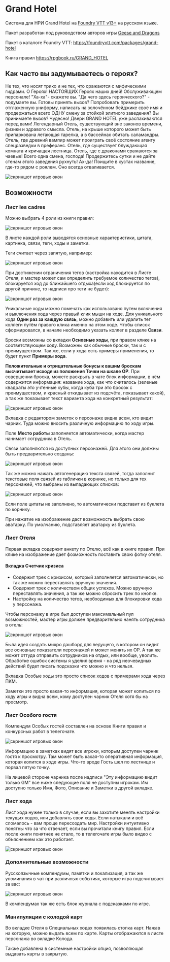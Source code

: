 # Grand Hotel

Система для НРИ Grand Hotel на [Foundry VTT v13+](https://foundryvtt.com/ "Что ещё за фаундри такой?") на русском языке. 

Пакет разработан под руководством авторов игры [Geese and Dragons](https://t.me/GrandLaHotel)

Пакет в каталоге Foundry VTT: https://foundryvtt.com/packages/grand-hotel

Книга правил https://rpgbook.ru/GRAND_HOTEL

## Как часто вы задумываетесь о героях?

Не тех, что носят трико и не тех, что сражаются с мифическими гидрами.  О Героях! НАСТОЯЩИХ Героях наших дней! Обслуживающем персонале! "Ха-ха"- скажете вы. "Да чего здесь героического?" -  подумаете вы.  Готовы принять вызов? Попробовать примерить отглаженную униформу, написать на золочённом бейджике своё имя и продержаться всего ОДНУ смену за стойкой элитного заведения? Вы принимаете вызов? Чудесно! Двери GRAND HOTEL уже распахиваются перед вами! Легендарный Отель, существующий вне законов времени, физики и здравого смысла. Отель, на крыше которого может быть припаркована летающая тарелка, а в бассейнах обитать саламандры. Отель, где древний вампир может проиграть своё состояние агенту спецразведки в преферанс.  Отель,  где существует блуждающая комната и кричащая лестница.  Отель,  где с драконами сражаются за чаевые! Всего одна смена,  господа! Продержитесь сутки и не дайте стенам этого заведения рухнуть! Ах-да! Поищите в кустах название,  где-то рядом с роялем. Оно всегда отваливается. 

![скриншот игровых окон](docs/screen.png "Внешний вид")

## Возможности

### Лист les cadres

Можно выбрать 4 роли из книги правил:

![скриншот игровых окон](docs/roles.png "Буклеты")

В листе каждой роли выводятся основные характеристики, цитата, картинка, связи, теги, ходы и заметки. 

Теги считает через запятую, например: 

![скриншот игровых окон](docs/tags.png "Теги")

При достижении ограничения тегов (настройка находится в Листе Отеля, и мастер может сам определить требуемое количество тегов), блокируется ход до ближайшего отдыха(если ход блокируется по другой причине, то надписи про теги не будет):

![скриншот игровых окон](docs/tags_2.png "Теги") 

Уникальные ходы можно помечать как использовано путем включения и выключения хода через правый клик мыши на ходе. Для уникального хода **Один раз за каждую связь**, можно добавить или удалить тег коллеги путём правого клика именно на этом ходе. Чтобы список сформировался, в начале необходимо указать коллег в разделе **Связи**.

Броски возможны со вкладки **Основные ходы**, при правом клике на соответствующем ходу. Возможны как обычные броски, так и с преимуществом. Так же, если у хода есть примеры применения, то будет пункт **Примеры хода**. 

**Положительные и отрицательные бонусы к вашим броскам высчитывает исходя из положения Точки на шкале ОР**. При совершении броска, можете раскрыть в чате блок информации, в нём содержится информация: название хода, как что считалось (зеленые квадраты это учтенные кубы, когда куба три это бросок с преимуществом, и красный откидывает из подсчёта, показывает какой), а так же показывает текст варианта хода на конкретный результат: 

![скриншот игровых окон](docs/rolls.png "Бросок") 

Вкладка с редактором заметок о персонаже видна всем, кто видит чарник. Туда можно вносить различную информацию по ходу игры. 

Поле **Место работы** заполняется автоматически, когда мастер нанимает сотрудника в Отель. 

Связи заполняются из доступных персонажей. Для этого они должны быть предварительно созданы: 

![скриншот игровых окон](docs/rels.png "Связи") 

Так же можно нажать автогенерацию текста связей, тогда заполнит текстовые поля связей из таблички в корнике, но только для тех персонажей, что выбраны из выпадающих списков:

![скриншот игровых окон](docs/rels_2.png "Генератор связей") 

Если поле цитаты не заполнено, то автоматически подставит из буклета по корнику. 

При нажатие на изображение даст возможность выбрать свою аватарку. По умолчанию, подставляет аватарку из буклета. 


### Лист Отеля 

Первая вкладка содержит анкету по Отелю, всё как в книге правил. При клике на изображение дает фозможность поставить свою фотку отеля.

#### Вкладка Счетчик кризиса 
- Cодержит трек с кризисом, который заполняется автоматически, но так же можно переставлять вручную значения. 
- Содержит трек с количеством общих успехов. Можно вручную переставлять значения, а так же можно сбросить трек по кнопке. 
- Настройку на количество тегов, необходимых для блокировки хода у персонажа. 

Чтобы персонажу в игре был доступен максимальный пул возможностей, мастер игры должен предварительно нанять сотрудника в отель:

![скриншот игровых окон](docs/le.png "Сотрудники отеля") 

Была идея создать микро дашборд для ведущего, в котором он видит все основные показатели персонажей и может менять их ОР. А так же может оттуда отправить сотрудников на отдых, или вообще, уволить. Обработке ошибок системы я уделил время - на ряд неочевидных действий будет писать подсказки что можно и что нельзя.

Вкладка Особые ходы это просто список ходов с примерами хода через ПКМ. 

Заметки это просто какая-то информация, которая может копиться по ходу игры и видна всем, кому доступен чарник Отеля хотя бы на просмотр.


### Лист Особого гостя

Компендум Особых гостей составлен на основе Книги правил и конкурсных работ в телегочате. 

![скриншот игровых окон](docs/guests.png "Особые гости") 

Информацию в заметках видят все игроки, которым доступен чарник гостя к просмотру. Там может быть какая-то оперативная информация, которая копится в ходе игры. Что-то вроде Гость шел по лестнице и порвал пятую точку. 

На лицевой стороне чарника после надписи "Эту информацию видит только GM" все ниже следующие поля не доступны игрокам. Им доступно только Имя, Фото, Описание и Заметки в другой вкладке.

### Лист хода
Лист хода нужен только в случае, если вы захотите менять настройки текущих ходов, или добавлять свои ходы. Если натыкали и всё сломалось - вам проще пересоздать мир. Настройки интуитивно понятны что за что отвечает, если вы прочитали книгу правил. Если после книги понятнее не стало, то в телегочате игры было видео с объяснением как это работает. 

![скриншот игровых окон](docs/moves.png "Ходы") 

### Дополнительные возможности

Русскоязычные компендумы, памятки и локализация, а так же упоминания в чат при различных событиях, которые игра подсчитывает за вас:

![скриншот игровых окон](docs/notify.png "Напоминания") 

В компендумах так же есть блок журнала с подсказками по игре.


### Манипуляции с колодой карт

Во вкладке Отеля в Специальных ходах появилась стопка карт. Нажав на которую, можно выдать всем по карте. Карты отображаются в листе персонажа во вкладке Колода. 

Также добавлена в системные настройки опция, позволяющая выдавать карты в закрытую. 